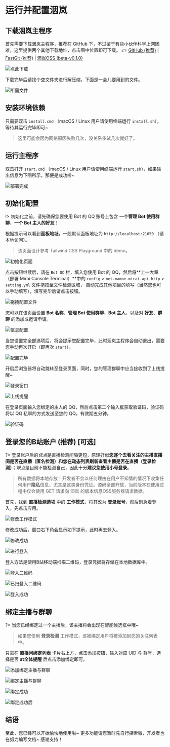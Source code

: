 # 运行并配置洇岚

## 下载洇岚主程序

首先需要下载洇岚主程序，推荐在 GitHub 下，不过鉴于有些小伙伴科学上网困难，这里提供两个其他下载地址，点击图中位置即可下载。 👉 [GitHub (推荐)](https://github.com/colour93/yinlan-livebot/releases) | [FastGit (推荐)](https://hub.fastgit.xyz/colour93/yinlan-livebot/releases) | [洇岚OSS (beta-v0.1.0)](https://yinlan-bot.oss-cn-beijing.aliyuncs.com/livebot/version/0.1.0-fixed-1/yinlan-livebot-0.1.0-fixed-1.zip)

![点此下载](../assets/deployYinlan/download.png)

下载完毕后请找个空文件夹进行解压缩，下面是一会儿要用到的文件。

![所需文件](../assets/deployYinlan/deployYinlan1.png)

## 安装环境依赖

只需要双击 `install.cmd` （macOS / Linux 用户请使用终端运行 `install.sh`），等待其运行完毕即可~

> 这里可能会因为网络原因失败几次，没关系多试几次就好了。

## 运行主程序

双击打开 `start.cmd` （macOS / Linux 用户请使用终端运行 `start.sh`），如果输出信息为下图所示，那便是成功啦~

![部署完成](../assets/deployYinlan/deployYinlan2.png)

## 初始化配置

!> 初始化之前，请先确保您要使用 Bot 的 QQ 账号上包含 **一个管理 Bot 使用群聊**、**一个 Bot 主人的好友**！

根据提示可以看到**面板地址**，一般默认面板地址为 `http://localhost:21050` （请本地访问）。

> 该页面设计参考 Tailwind CSS Playground 中的 demo。

![初始化页面](../assets/deployYinlan/configYinlan1.png)

点击按钮继续后，请在 `Bot QQ` 栏，填入您使用 Bot 的 QQ，然后将**上一大章（部署 Mirai Console Terminal）**中的 `config` > `net.mamoe.mirai-api-http` > `setting.yml` 文件拖拽至文件检测区域，
自动完成其他项目的填写（当然您也可以手动填写），填写完毕后请点击按钮。

![拖拽配置文件](../assets/deployYinlan/configYinlan2.gif)

您可以在该页面设置 **Bot 名称**、**管理 Bot 使用群聊**、**Bot 主人**，以及对 **好友**、**群聊** 的添加或邀请申请。

![信息配置](../assets/deployYinlan/configYinlan3.png)

当您设置完全部选项后，将会提示您配置完毕，此时洇岚主程序会自动退出，需要您手动再次开启（即再次 `start`）。

![配置完毕](../assets/deployYinlan/configYinlan4.png)

开启后浏览器将自动跳转至登录页面，同时，您的管理群聊中应当接收到了上线提醒~

![登录窗口](../assets/deployYinlan/configYinlan5.png)

![上线提醒](../assets/deployYinlan/configYinlan6.png)

在登录页面输入您绑定的主人的 QQ，然后点击第二个输入框获取验证码，验证码将以 QQ 私聊的方式发送至您的 QQ，有效期五分钟。

![验证码](../assets/deployYinlan/configYinlan7.png)

## 登录您的B站账户 (推荐) [可选]

?> 登录账户后的*优点*是直播检测间隔更短，原理好似**您逐个去看关注的主播直播间是否在直播（匿名检测）**和**您在动态列表刷新查看主播是否在直播（登录检测）**；*缺点*是目前不能检测自己，因此十分**建议您使用小号登录**。

> 所有数据将本地存放！开发者不会以任何理由在用户不知情的情况下收集任何用户**隐私**信息，尤其是这类身份凭证。源码全部开放，当前版本在使用过程中仅会使用 GET 请求向 洇岚 的版本信息OSS服务器请求数据。

首先，找到 **直播检测选项** 中的 **工作模式**，将其改为 **登录账号**，然后别急着登入，先点击应用。

![修改工作模式](../assets/deployYinlan/loginBili1.png)

修改成功后，窗口右下角会显示如下提示，此时再去登入。

![修改成功](../assets/deployYinlan/loginBili2.png)

![进行登入](../assets/deployYinlan/loginBili3.png)

登入方法是使用B站移动端扫描二维码，登录凭据将存储在本地数据库中。

![登入二维码](../assets/deployYinlan/loginBili4.png)

![已扫登入二维码](../assets/deployYinlan/loginBili5.png)

![登入成功](../assets/deployYinlan/loginBili6.png)

## 绑定主播与群聊

?> 当您已经绑定过一个主播后，该主播将会出现在智能候选框中哦~

> 如果您使用 **登录检测** 工作模式，该被绑定用户将被添加到您的关注列表中。

只需在 **直播间绑定列表** 卡片右上方，点击添加按钮，输入对应 UID 与 群号，选择是否 **at全体提醒** 后点击添加绑定即可。

![添加绑定主播与群聊](../assets/deployYinlan/bindUser1.png)

![绑定主播与群聊](../assets/deployYinlan/bindUser2.png)

![绑定成功](../assets/deployYinlan/bindUser3.png)

![绑定成功后](../assets/deployYinlan/bindUser4.png)

## 结语

至此，您已经可以开始愉快地使用啦~ 更多功能请您暂时先自行探索嗷，开发者也在努力编写文档~ 感谢支持！
